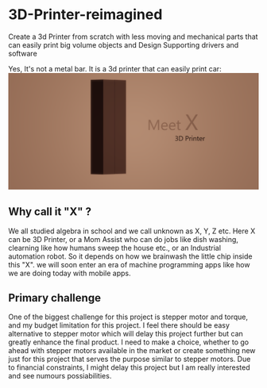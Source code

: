 # 3D-Printer-reimagined
Create a 3d Printer from scratch with less moving and mechanical parts that can easily print big volume objects and Design Supporting drivers and software

Yes, It's not a metal bar. It is a 3d printer that can easily print car: 
![alt text](https://github.com/sateesh-peetha/3D-Printer-reimagined/blob/master/3d%20printer.png "3d Printer")

## Why call it "X" ?
We all studied algebra in school and we call unknown as X, Y, Z etc. Here X can be 3D Printer, or a Mom Assist who can do jobs like dish washing, clearning like how humans sweep the house etc., or an Industrial automation robot. So it depends on how we brainwash the little chip inside this "X". we will soon enter an era of machine programming apps like how we are doing today with mobile apps.

## Primary challenge

One of the biggest challenge for this project is stepper motor and torque, and my budget limitation for this project.
I feel there should be easy alternative to stepper motor which will delay this project further but can greatly enhance the final product.
I need to make a choice, whether to go ahead with stepper motors available in the market or create something new just for this project that serves the purpose similar to stepper motors. Due to financial constraints, I might delay this project but I am really interested and see numours possiabilities.
